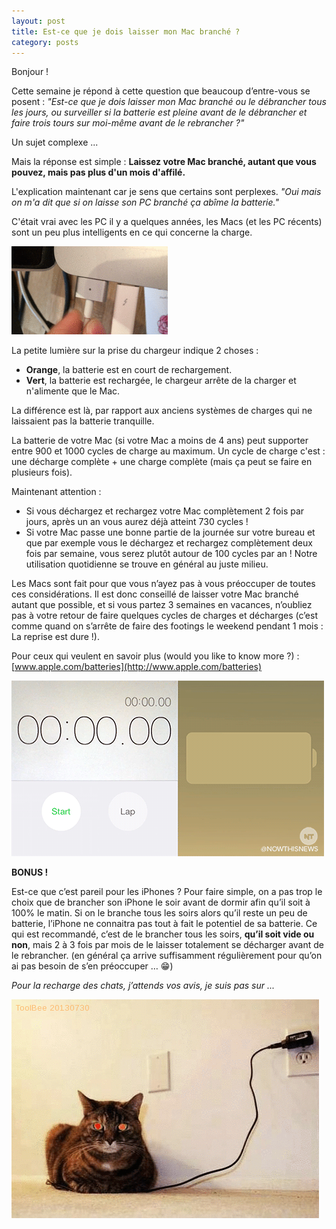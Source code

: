 ```yaml
---
layout: post
title: Est-ce que je dois laisser mon Mac branché ?
category: posts
---
```


Bonjour !

Cette semaine je répond à cette question que beaucoup d’entre-vous se posent :
  *"Est-ce que je dois laisser mon Mac branché ou le débrancher tous les jours, ou surveiller si la batterie est pleine avant de le débrancher et faire trois tours sur moi-même avant de le rebrancher ?"*

Un sujet complexe ...

Mais la réponse est simple : 
  **Laissez votre Mac branché, autant que vous pouvez, mais pas plus d'un mois d'affilé.**

L'explication maintenant car je sens que certains sont perplexes.
  *"Oui mais on m'a dit que si on laisse son PC branché ça abîme la batterie."*

C'était vrai avec les PC il y a quelques années, les Macs (et les PC récents) sont un peu plus intelligents en ce qui concerne la charge.

 ![magsafe](/images/magsafe.gif "magsafe")

La petite lumière sur la prise du chargeur indique 2 choses :
* **Orange**, la batterie est en court de rechargement.
* **Vert**, la batterie est rechargée, le chargeur arrête de la charger et n'alimente que le Mac.

La différence est là, par rapport aux anciens systèmes de charges qui ne laissaient pas la batterie tranquille. 

La batterie de votre Mac (si votre Mac a moins de 4 ans) peut supporter entre 900 et 1000 cycles de charge au maximum. 
Un cycle de charge c'est : une décharge complète + une charge complète (mais ça peut se faire en plusieurs fois). 

Maintenant attention :
* Si vous déchargez et rechargez votre Mac complètement 2 fois par jours, après un an vous aurez déjà atteint 730 cycles !
* Si votre Mac passe une bonne partie de la journée sur votre bureau et que par exemple vous le déchargez et rechargez complètement deux fois par semaine, vous serez plutôt autour de 100 cycles par an ! Notre utilisation quotidienne se trouve en général au juste milieu.

Les Macs sont fait pour que vous n’ayez pas à vous préoccuper de toutes ces considérations. 
Il est donc conseillé de laisser votre Mac branché autant que possible, et si vous partez 3 semaines en vacances, n’oubliez pas à votre retour de faire quelques cycles de charges et décharges (c’est comme quand on s’arrête de faire des footings le weekend pendant 1 mois : La reprise est dure !).

Pour ceux qui veulent en savoir plus (would you like to know more ?) : [www.apple.com/batteries](http://www.apple.com/batteries) 

 ![charging](/images/charge.gif "charging")


**BONUS !**

Est-ce que c’est pareil pour les iPhones ?
Pour faire simple, on a pas trop le choix que de brancher son iPhone le soir avant de dormir afin qu’il soit à 100% le matin. 
Si on le branche tous les soirs alors qu’il reste un peu de batterie, l’iPhone ne connaitra pas tout à fait le potentiel de sa batterie. 
Ce qui est recommandé, c’est de le brancher tous les soirs, **qu’il soit vide ou non**, mais 2 à 3 fois par mois de le laisser totalement se décharger avant de le rebrancher. (en général ça arrive suffisamment régulièrement pour qu’on ai pas besoin de s’en préoccuper … 😁)


*Pour la recharge des chats, j’attends vos avis, je suis pas sur ...*

 ![charging cat](/images/chargingcat.gif "charging cat")
